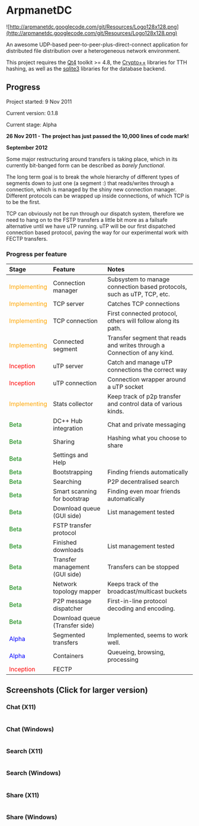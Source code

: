 # ArpmanetDC #

![http://arpmanetdc.googlecode.com/git/Resources/Logo128x128.png](http://arpmanetdc.googlecode.com/git/Resources/Logo128x128.png)

An awesome UDP-based peer-to-peer-plus-direct-connect application for distributed file distribution over a heterogeneous network environment.

This project requires the [Qt4](http://qt.nokia.com) toolkit >= 4.8, the [Crypto++](http://www.cryptopp.com) libraries for TTH hashing, as well as the [sqlite3](http://www.sqlite.org) libraries for the database backend.

## Progress ##

Project started: 9 Nov 2011

Current version: 0.1.8

Current stage: Alpha

**26 Nov 2011 - The project has just passed the 10,000 lines of code mark!**


**September 2012**

Some major restructuring around transfers is taking place, which in its currently bit-banged form can be described as <i>barely functional</i>.

The long term goal is to break the whole hierarchy of different types of segments down to just one (a segment :) that reads/writes through a connection, which is managed by the shiny new connection manager. Different protocols can be wrapped up inside connections, of which TCP is to be the first.

TCP can obviously not be run through our dispatch system, therefore we need to hang on to the FSTP transfers a little bit more as a failsafe alternative until we have uTP running. uTP will be our first dispatched connection based protocol, paving the way for our experimental work with FECTP transfers.

### Progress per feature ###
| **Stage** | **Feature** | **Notes** |
|:----------|:------------|:----------|
| <font color='orange'>Implementing</font> | Connection manager | Subsystem to manage connection based protocols, such as uTP, TCP, etc. |
| <font color='orange'>Implementing</font> | TCP server | Catches TCP connections |
| <font color='orange'>Implementing</font> | TCP connection | First connected protocol, others will follow along its path. |
| <font color='orange'>Implementing</font> | Connected segment | Transfer segment that reads and writes through a Connection of any kind. |
| <font color='red'>Inception</font> | uTP server | Catch and manage uTP connections the correct way |
| <font color='red'>Inception</font> | uTP connection | Connection wrapper around a uTP socket |
| <font color='orange'>Implementing</font> | Stats collector | Keep track of p2p transfer and control data of various kinds. |
| <font color='green'>Beta</font> | DC++ Hub integration | Chat and private messaging |
| <font color='green'>Beta</font> | Sharing | Hashing what you choose to share |
| <font color='green'>Beta</font> | Settings and Help |  |
| <font color='green'>Beta</font> | Bootstrapping | Finding friends automatically |
| <font color='green'>Beta</font> | Searching | P2P decentralised search|
| <font color='green'>Beta</font> | Smart scanning for bootstrap | Finding even moar friends automatically |
| <font color='green'>Beta</font> | Download queue (GUI side) | List management tested |
| <font color='green'>Beta</font> | FSTP transfer protocol |  |
| <font color='green'>Beta</font> | Finished downloads | List management tested |
| <font color='green'>Beta</font> | Transfer management (GUI side) | Transfers can be stopped |
| <font color='green'>Beta</font> | Network topology mapper | Keeps track of the broadcast/multicast buckets |
| <font color='green'>Beta</font> | P2P message dispatcher | First-in-line protocol decoding and encoding. |
| <font color='green'>Beta</font> | Download queue (Transfer side) |  |
| <font color='blue'>Alpha</font> | Segmented transfers | Implemented, seems to work well. |
| <font color='blue'>Alpha</font> | Containers | Queueing, browsing, processing |
| <font color='red'>Inception</font> | FECTP |  |


## Screenshots (Click for larger version) ##
### Chat (X11) ###

![![](http://arpmanetdc.googlecode.com/git/screenshots/small/ArpmanetDC-chat-small.png)](http://arpmanetdc.googlecode.com/git/screenshots/ArpmanetDC-chat.png)

### Chat (Windows) ###

![![](http://arpmanetdc.googlecode.com/git/screenshots/small/ArpmanetDC-chat-windows-small.png)](http://arpmanetdc.googlecode.com/git/screenshots/ArpmanetDC-chat-windows.png)

### Search (X11) ###

![![](http://arpmanetdc.googlecode.com/git/screenshots/small/ArpmanetDC-search-small.png)](http://arpmanetdc.googlecode.com/git/screenshots/ArpmanetDC-search.png)

### Search (Windows) ###

![![](http://arpmanetdc.googlecode.com/git/screenshots/small/ArpmanetDC-search-windows-small.png)](http://arpmanetdc.googlecode.com/git/screenshots/ArpmanetDC-search-windows.png)

### Share (X11) ###

![![](http://arpmanetdc.googlecode.com/git/screenshots/small/ArpmanetDC-share-small.png)](http://arpmanetdc.googlecode.com/git/screenshots/ArpmanetDC-share.png)

### Share (Windows) ###

![![](http://arpmanetdc.googlecode.com/git/screenshots/small/ArpmanetDC-share-windows-small.png)](http://arpmanetdc.googlecode.com/git/screenshots/ArpmanetDC-share-windows.png)
